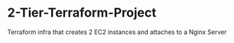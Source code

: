 # 2-Tier-Terraform-Project
Terraform infra that creates 2 EC2 instances and attaches to a Nginx Server
